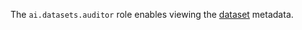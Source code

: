 The `ai.datasets.auditor` role enables viewing the [dataset](../../../foundation-models/dataset/api-ref/grpc/index.md) metadata.
